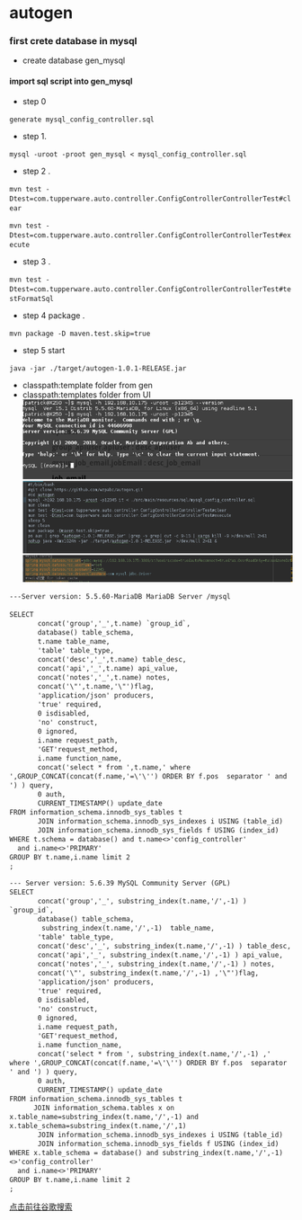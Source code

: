 # autogen
### first crete database in mysql 
* create database gen_mysql
#### import sql script into gen_mysql
* step 0 

`generate mysql_config_controller.sql`
* step 1. 

`mysql -uroot -proot gen_mysql < mysql_config_controller.sql
`

* step 2 .

`mvn test -Dtest=com.tupperware.auto.controller.ConfigControllerControllerTest#clear`  

`mvn test -Dtest=com.tupperware.auto.controller.ConfigControllerControllerTest#execute`  


* step 3 .

`mvn test -Dtest=com.tupperware.auto.controller.ConfigControllerControllerTest#testFormatSql`  

* step 4 package .

`mvn package -D maven.test.skip=true`

* step 5 start

`java -jar ./target/autogen-1.0.1-RELEASE.jar `

* classpath:template folder from gen
* classpath:templates folder from UI
![Image text](images/snapshot4.png)
![Image text](images/snapshot5.png)
![Image text](images/snapshot6.png)
```mysql
---Server version: 5.5.60-MariaDB MariaDB Server /mysql

SELECT
       concat('group','_',t.name) `group_id`,
       database() table_schema,
       t.name table_name,
       'table' table_type,
       concat('desc','_',t.name) table_desc,
       concat('api','_',t.name) api_value,
       concat('notes','_',t.name) notes,
       concat('\"',t.name,'\"')flag,
       'application/json' producers,
       'true' required,
       0 isdisabled,
       'no' construct,
       0 ignored,
       i.name request_path,
       'GET'request_method,
       i.name function_name,
       concat('select * from ',t.name,' where ',GROUP_CONCAT(concat(f.name,'=\'\'') ORDER BY f.pos  separator ' and ') ) query,
       0 auth,
       CURRENT_TIMESTAMP() update_date
FROM information_schema.innodb_sys_tables t
       JOIN information_schema.innodb_sys_indexes i USING (table_id)
       JOIN information_schema.innodb_sys_fields f USING (index_id)
WHERE t.schema = database() and t.name<>'config_controller'
  and i.name<>'PRIMARY'
GROUP BY t.name,i.name limit 2
;
```
```mysql
--- Server version: 5.6.39 MySQL Community Server (GPL)
SELECT
       concat('group','_', substring_index(t.name,'/',-1) ) `group_id`,
       database() table_schema,
        substring_index(t.name,'/',-1)  table_name,
       'table' table_type,
       concat('desc','_', substring_index(t.name,'/',-1) ) table_desc,
       concat('api','_', substring_index(t.name,'/',-1) ) api_value,
       concat('notes','_', substring_index(t.name,'/',-1) ) notes,
       concat('\"', substring_index(t.name,'/',-1) ,'\"')flag,
       'application/json' producers,
       'true' required,
       0 isdisabled,
       'no' construct,
       0 ignored,
       i.name request_path,
       'GET'request_method,
       i.name function_name,
       concat('select * from ', substring_index(t.name,'/',-1) ,' where ',GROUP_CONCAT(concat(f.name,'=\'\'') ORDER BY f.pos  separator ' and ') ) query,
       0 auth,
       CURRENT_TIMESTAMP() update_date
FROM information_schema.innodb_sys_tables t
	  JOIN information_schema.tables x on x.table_name=substring_index(t.name,'/',-1) and x.table_schema=substring_index(t.name,'/',1)
       JOIN information_schema.innodb_sys_indexes i USING (table_id)
       JOIN information_schema.innodb_sys_fields f USING (index_id)
WHERE x.table_schema = database() and substring_index(t.name,'/',-1) <>'config_controller'
  and i.name<>'PRIMARY'
GROUP BY t.name,i.name limit 2
;
```
[点击前往谷歌搜索](https://www.google.com.hk/)
 